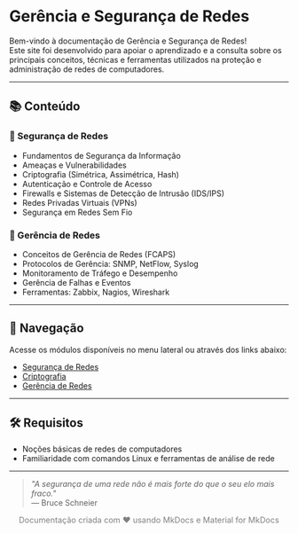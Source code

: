 # Gerência e Segurança de Redes

Bem-vindo à documentação de Gerência e Segurança de Redes!  
Este site foi desenvolvido para apoiar o aprendizado e a consulta sobre os principais conceitos, técnicas e ferramentas utilizados na proteção e administração de redes de computadores.

---

## 📚 Conteúdo

### 🔐 Segurança de Redes
- Fundamentos de Segurança da Informação
- Ameaças e Vulnerabilidades
- Criptografia (Simétrica, Assimétrica, Hash)
- Autenticação e Controle de Acesso
- Firewalls e Sistemas de Detecção de Intrusão (IDS/IPS)
- Redes Privadas Virtuais (VPNs)
- Segurança em Redes Sem Fio

### 📡 Gerência de Redes
- Conceitos de Gerência de Redes (FCAPS)
- Protocolos de Gerência: SNMP, NetFlow, Syslog
- Monitoramento de Tráfego e Desempenho
- Gerência de Falhas e Eventos
- Ferramentas: Zabbix, Nagios, Wireshark

---

## 🧭 Navegação

Acesse os módulos disponíveis no menu lateral ou através dos links abaixo:

- [Segurança de Redes](seguranca.md)
- [Criptografia](criptografia.md)
- [Gerência de Redes](gerencia.md)

---

## 🛠 Requisitos
- Noções básicas de redes de computadores
- Familiaridade com comandos Linux e ferramentas de análise de rede

---

> _"A segurança de uma rede não é mais forte do que o seu elo mais fraco."_  
> — Bruce Schneier


<div style="text-align: center; font-size: 0.9rem; color: gray;">
Documentação criada com ❤️ usando MkDocs e Material for MkDocs
</div>